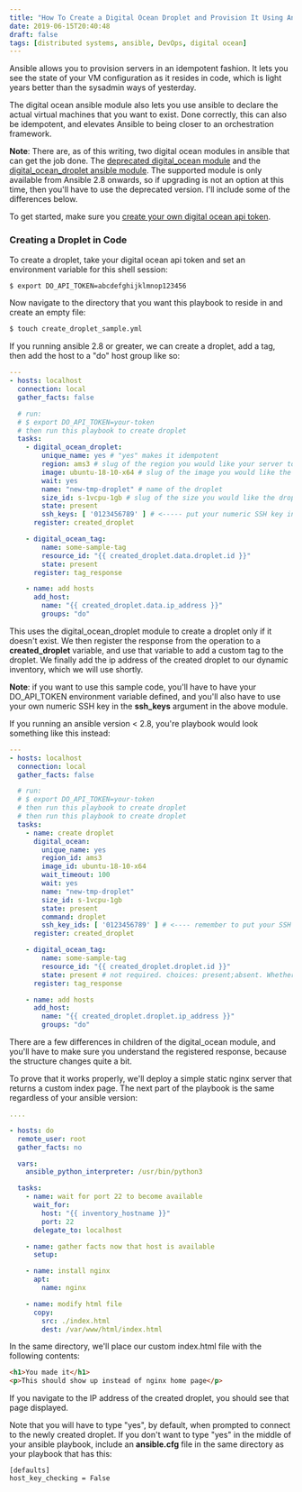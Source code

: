```yaml
---
title: "How To Create a Digital Ocean Droplet and Provision It Using Ansible"
date: 2019-06-15T20:40:48
draft: false
tags: [distributed systems, ansible, DevOps, digital ocean]
---
```


Ansible allows you to provision servers in an idempotent fashion. It lets you see the state of your VM configuration as it resides in code, which is light years better than the sysadmin ways of yesterday.

The digital ocean ansible module also lets you use ansible to declare the actual virtual machines that you want to exist. Done correctly, this can also be idempotent, and elevates Ansible to being closer to an orchestration framework.

**Note**: There are, as of this writing, two digital ocean modules in ansible that can get the job done. The [deprecated digital\_ocean module](https://docs.ansible.com/ansible/latest/modules/digital_ocean_module.html) and the [digital\_ocean\_droplet ansible module](https://docs.ansible.com/ansible/latest/modules/digital_ocean_droplet_module.html#digital-ocean-droplet-module). The supported module is only available from Ansible 2.8 onwards, so if upgrading is not an option at this time, then you'll have to use the deprecated version. I'll include some of the differences below.

To get started, make sure you [create your own digital ocean api token](https://www.digitalocean.com/docs/api/create-personal-access-token/).

### Creating a Droplet in Code

To create a droplet, take your digital ocean api token and set an environment variable for this shell session:

```bash
$ export DO_API_TOKEN=abcdefghijklmnop123456
```

Now navigate to the directory that you want this playbook to reside in and create an empty file:

```bash
$ touch create_droplet_sample.yml
```

If you running ansible 2.8 or greater, we can create a droplet, add a tag, then add the host to a "do" host group like so:

```yaml
---
- hosts: localhost
  connection: local
  gather_facts: false

  # run:
  # $ export DO_API_TOKEN=your-token
  # then run this playbook to create droplet
  tasks:
    - digital_ocean_droplet:
        unique_name: yes # "yes" makes it idempotent
        region: ams3 # slug of the region you would like your server to be created in.
        image: ubuntu-18-10-x64 # slug of the image you would like the droplet created with.
        wait: yes
        name: "new-tmp-droplet" # name of the droplet
        size_id: s-1vcpu-1gb # slug of the size you would like the droplet created with.
        state: present
        ssh_keys: [ '0123456789' ] # <----- put your numeric SSH key in here
      register: created_droplet

    - digital_ocean_tag:
        name: some-sample-tag
        resource_id: "{{ created_droplet.data.droplet.id }}"
        state: present
      register: tag_response

    - name: add hosts
      add_host:
        name: "{{ created_droplet.data.ip_address }}"
        groups: "do"

```

This uses the digital\_ocean\_droplet module to create a droplet only if it doesn't exist. We then register the response from the operation to a **created\_droplet** variable, and use that variable to add a custom tag to the droplet. We finally add the ip address of the created droplet to our dynamic inventory, which we will use shortly.

**Note**: if you want to use this sample code, you'll have to have your DO\_API\_TOKEN environment variable defined, and you'll also have to use your own numeric SSH key in the **ssh\_keys** argument in the above module.

If you running an ansible version < 2.8, you're playbook would look something like this instead:

```yaml
---
- hosts: localhost
  connection: local
  gather_facts: false

  # run:
  # $ export DO_API_TOKEN=your-token
  # then run this playbook to create droplet
  # then run this playbook to create droplet
  tasks:
    - name: create droplet
      digital_ocean:
        unique_name: yes
        region_id: ams3
        image_id: ubuntu-18-10-x64
        wait_timeout: 100
        wait: yes
        name: "new-tmp-droplet"
        size_id: s-1vcpu-1gb
        state: present
        command: droplet
        ssh_key_ids: [ '0123456789' ] # <---- remember to put your SSH key here
      register: created_droplet

    - digital_ocean_tag:
        name: some-sample-tag
        resource_id: "{{ created_droplet.droplet.id }}"
        state: present # not required. choices: present;absent. Whether the tag should be present or absent on the resource.
      register: tag_response

    - name: add hosts
      add_host:
        name: "{{ created_droplet.droplet.ip_address }}"
        groups: "do"

```

There are a few differences in children of the digital\_ocean module, and you'll have to make sure you understand the registered response, because the structure changes quite a bit.

To prove that it works properly, we'll deploy a simple static nginx server that returns a custom index page. The next part of the playbook is the same regardless of your ansible version:

```yaml
....

- hosts: do
  remote_user: root
  gather_facts: no

  vars:
    ansible_python_interpreter: /usr/bin/python3

  tasks:
    - name: wait for port 22 to become available
      wait_for:
        host: "{{ inventory_hostname }}"
        port: 22
      delegate_to: localhost

    - name: gather facts now that host is available
      setup:

    - name: install nginx
      apt:
        name: nginx

    - name: modify html file
      copy:
        src: ./index.html
        dest: /var/www/html/index.html

```

In the same directory, we'll place our custom index.html file with the following contents:

```html
<h1>You made it</h1>
<p>This should show up instead of nginx home page</p>

```

If you navigate to the IP address of the created droplet, you should see that page displayed.

Note that you will have to type "yes", by default, when prompted to connect to the newly created droplet. If you don't want to type "yes" in the middle of your ansible playbook, include an **ansible.cfg** file in the same directory as your playbook that has this:

```
[defaults]
host_key_checking = False
```
